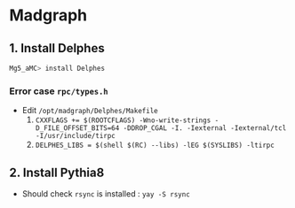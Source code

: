 # Madgraph

## 1. Install Delphes

```sh
Mg5_aMC> install Delphes
```

### Error case `rpc/types.h` 

* Edit `/opt/madgraph/Delphes/Makefile`
    1. `CXXFLAGS += $(ROOTCFLAGS) -Wno-write-strings -D_FILE_OFFSET_BITS=64 -DDROP_CGAL -I. -Iexternal -Iexternal/tcl -I/usr/include/tirpc`
    2. `DELPHES_LIBS = $(shell $(RC) --libs) -lEG $(SYSLIBS) -ltirpc`

## 2. Install Pythia8

* Should check `rsync` is installed : `yay -S rsync`
